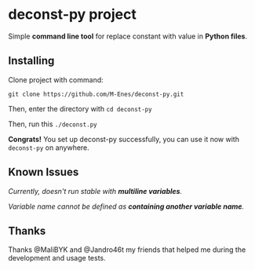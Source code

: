 # deconst-py project

Simple **command line tool** for replace constant with value in **Python files**.

## Installing
Clone project with command:

`git clone https://github.com/M-Enes/deconst-py.git`

Then, enter the directory with `cd deconst-py`

Then, run this `./deconst.py`

**Congrats!** You set up deconst-py successfully, you can use it now with `deconst-py` on anywhere.

## Known Issues

*Currently, doesn't run stable with **multiline variables**.*

*Variable name cannot be defined as **containing another variable name**.*

## Thanks
Thanks @MaliBYK and @Jandro46t my friends that helped me during the development and usage tests.